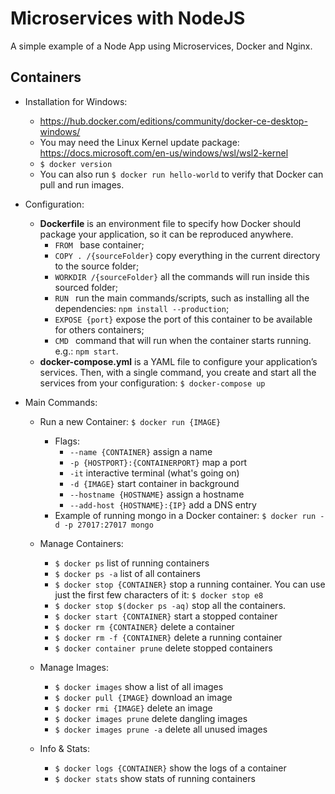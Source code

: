 # Microservices with NodeJS

A simple example of a Node App using Microservices, Docker and Nginx.

## Containers

- Installation for Windows:

  - https://hub.docker.com/editions/community/docker-ce-desktop-windows/
  - You may need the Linux Kernel update package:
    https://docs.microsoft.com/en-us/windows/wsl/wsl2-kernel
  - `$ docker version`
  - You can also run `$ docker run hello-world` to verify that Docker can pull and run images.

- Configuration:

  - **Dockerfile** is an environment file to specify how Docker should package your application, so it can be reproduced anywhere.
    - `FROM ` base container;
    - `COPY . /{sourceFolder}` copy everything in the current directory to the source folder;
    - `WORKDIR /{sourceFolder}` all the commands will run inside this sourced folder;
    - `RUN ` run the main commands/scripts, such as installing all the dependencies: `npm install --production`;
    - `EXPOSE {port}` expose the port of this container to be available for others containers;
    - `CMD ` command that will run when the container starts running. e.g.: `npm start`.
  - **docker-compose.yml** is a YAML file to configure your application’s services. Then, with a single command, you create and start all the services from your configuration: `$ docker-compose up`

- Main Commands:

  - Run a new Container: `$ docker run {IMAGE}`

    - Flags:
      - `--name {CONTAINER}` assign a name
      - `-p {HOSTPORT}:{CONTAINERPORT}` map a port
      - `-it` interactive terminal (what's going on)
      - `-d {IMAGE}` start container in background
      - `--hostname {HOSTNAME}` assign a hostname
      - `--add-host {HOSTNAME}:{IP}` add a DNS entry
    - Example of running mongo in a Docker container: `$ docker run -d -p 27017:27017 mongo`

  - Manage Containers:

    - `$ docker ps` list of running containers
    - `$ docker ps -a` list of all containers
    - `$ docker stop {CONTAINER}` stop a running container. You can use just the first few characters of it: `$ docker stop e8`
    - `$ docker stop $(docker ps -aq)` stop all the containers.
    - `$ docker start {CONTAINER}` start a stopped container
    - `$ docker rm {CONTAINER}` delete a container
    - `$ docker rm -f {CONTAINER}` delete a running container
    - `$ docker container prune` delete stopped containers

  - Manage Images:

    - `$ docker images` show a list of all images
    - `$ docker pull {IMAGE}` download an image
    - `$ docker rmi {IMAGE}` delete an image
    - `$ docker images prune` delete dangling images
    - `$ docker images prune -a` delete all unused images

  - Info & Stats:
    - `$ docker logs {CONTAINER}` show the logs of a container
    - `$ docker stats` show stats of running containers
